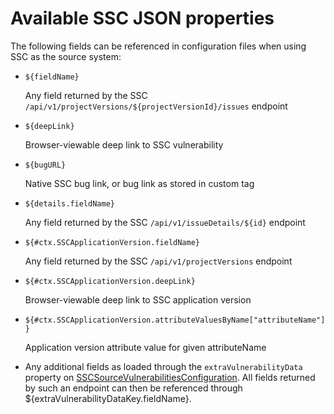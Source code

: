 # Available SSC JSON properties

The following fields can be referenced in configuration files when using SSC as the source system:

* `${fieldName}`

    Any field returned by the SSC `/api/v1/projectVersions/${projectVersionId}/issues` endpoint

* `${deepLink}`

    Browser-viewable deep link to SSC vulnerability
    
* `${bugURL}`

    Native SSC bug link, or bug link as stored in custom tag
    
* `${details.fieldName}`
 
    Any field returned by the SSC `/api/v1/issueDetails/${id}` endpoint
    
* `${#ctx.SSCApplicationVersion.fieldName}`

    Any field returned by the SSC `/api/v1/projectVersions` endpoint

* `${#ctx.SSCApplicationVersion.deepLink}`
		       
    Browser-viewable deep link to SSC application version
    
* `${#ctx.SSCApplicationVersion.attributeValuesByName["attributeName"]}`
		       
    Application version attribute value for given attributeName
		       
* Any additional fields as loaded through the `extraVulnerabilityData` property on [SSCSourceVulnerabilitiesConfiguration](config-SSCSourceVulnerabilitiesConfiguration). All fields returned by such an endpoint can then be referenced through ${extraVulnerabilityDataKey.fieldName}.
 
